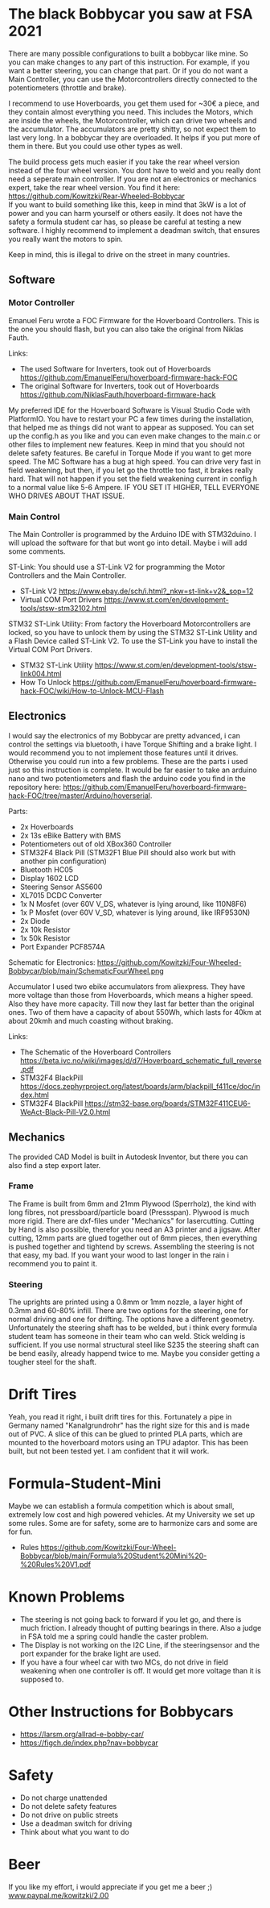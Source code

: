 # The black Bobbycar you saw at FSA 2021
There are many possible configurations to built a bobbycar like mine. So you can make changes to any part of this instruction. For example, if you want a better steering, you can change that part. Or if you do not want a Main Controller, you can use the Motorcontrollers directly connected to the potentiometers (throttle and brake).

I recommend to use Hoverboards, you get them used for ~30€ a piece, and they contain almost everything you need. This includes the Motors, which are inside the wheels, the Motorcontroller, which can drive two wheels and the accumulator.
The accumulators are pretty shitty, so not expect them to last very long. In a bobbycar they are overloaded. It helps if you put more of them in there. But you could use other types as well.

The build process gets much easier if you take the rear wheel version instead of the four wheel version. You dont have to weld and you really dont need a seperate main controller. If you are not an electronics or mechanics expert, take the rear wheel version. You find it here: https://github.com/Kowitzki/Rear-Wheeled-Bobbycar  
If you want to build something like this, keep in mind that 3kW is a lot of power and you can harm yourself or others easily. It does not have the safety a formula student car has, so please be careful at testing a new software. I highly recommend to implement a deadman switch, that ensures you really want the motors to spin.

Keep in mind, this is illegal to drive on the street in many countries.

## Software

### Motor Controller
Emanuel Feru wrote a FOC Firmware for the Hoverboard Controllers. This is the one you should flash, but you can also take the original from Niklas Fauth.

Links:
- The used Software for Inverters, took out of Hoverboards https://github.com/EmanuelFeru/hoverboard-firmware-hack-FOC
- The original Software for Inverters, took out of Hoverboards https://github.com/NiklasFauth/hoverboard-firmware-hack

My preferred IDE for the Hoverboard Software is Visual Studio Code with PlatformIO. You have to restart your PC a few times during the installation, that helped me as things did not want to appear as supposed. You can set up the config.h as you like and you can even make changes to the main.c or other files to implement new features. Keep in mind that you should not delete safety features.
Be careful in Torque Mode if you want to get more speed. The MC Software has a bug at high speed. You can drive very fast in field weakening, but then, if you let go the throttle too fast, it brakes really hard. That will not happen if you set the field weakening current in config.h to a normal value like 5-6 Ampere. IF YOU SET IT HIGHER, TELL EVERYONE WHO DRIVES ABOUT THAT ISSUE. 

### Main Control
The Main Controller is programmed by the Arduino IDE with STM32duino. I will upload the software for that but wont go into detail. Maybe i will add some comments.

ST-Link:
You should use a ST-Link V2 for programming the Motor Controllers and the Main Controller.
- ST-Link V2 https://www.ebay.de/sch/i.html?_nkw=st-link+v2&_sop=12
- Virtual COM Port Drivers https://www.st.com/en/development-tools/stsw-stm32102.html

STM32 ST-Link Utility:
From factory the Hoverboard Motorcontrollers are locked, so you have to unlock them by using the STM32 ST-Link Utility and a Flash Device called ST-Link V2. To use the ST-Link you have to install the Virtual COM Port Drivers.
- STM32 ST-Link Utility https://www.st.com/en/development-tools/stsw-link004.html
- How To Unlock https://github.com/EmanuelFeru/hoverboard-firmware-hack-FOC/wiki/How-to-Unlock-MCU-Flash


## Electronics
I would say the electronics of my Bobbycar are pretty advanced, i can control the settings via bluetooth, i have Torque Shifting and a brake light. I would recommend you to not implement those features until it drives. Otherwise you could run into a few problems. These are the parts i used just so this instruction is complete. It would be far easier to take an arduino nano and two potentiometers and flash the arduino code you find in the repository here: https://github.com/EmanuelFeru/hoverboard-firmware-hack-FOC/tree/master/Arduino/hoverserial.

Parts:
- 2x Hoverboards
- 2x 13s eBike Battery with BMS
- Potentiometers out of old XBox360 Controller
- STM32F4 Black Pill (STM32F1 Blue Pill should also work but with another pin configuration)
- Bluetooth HC05
- Display 1602 LCD
- Steering Sensor AS5600
- XL7015 DCDC Converter
- 1x N Mosfet (over 60V V_DS, whatever is lying around, like 110N8F6)
- 1x P Mosfet (over 60V V_SD, whatever is lying around, like IRF9530N)
- 2x Diode
- 2x 10k Resistor
- 1x 50k Resistor
- Port Expander PCF8574A

Schematic for Electronics: https://github.com/Kowitzki/Four-Wheeled-Bobbycar/blob/main/SchematicFourWheel.png


Accumulator
I used two ebike accumulators from aliexpress. They have more voltage than those from Hoverboards, which means a higher speed. Also they have more capacity. Till now they last far better than the original ones.
Two of them have a capacity of about 550Wh, which lasts for 40km at about 20kmh and much coasting without braking.

Links:
- The Schematic of the Hoverboard Controllers https://beta.ivc.no/wiki/images/d/d7/Hoverboard_schematic_full_reverse.pdf
- STM32F4 BlackPill https://docs.zephyrproject.org/latest/boards/arm/blackpill_f411ce/doc/index.html
- STM32F4 BlackPill https://stm32-base.org/boards/STM32F411CEU6-WeAct-Black-Pill-V2.0.html


## Mechanics
The provided CAD Model is built in Autodesk Inventor, but there you can also find a step export later.

### Frame
The Frame is built from 6mm and 21mm Plywood (Sperrholz), the kind with long fibres, not pressboard/particle board (Pressspan). Plywood is much more rigid.
There are dxf-files under "Mechanics" for lasercutting. Cutting by Hand is also possible, therefor you need an A3 printer and a jigsaw.
After cutting, 12mm parts are glued together out of 6mm pieces, then everything is pushed together and tightend by screws. Assembling the steering is not that easy, my bad.
If you want your wood to last longer in the rain i recommend you to paint it.

### Steering
The uprights are printed using a 0.8mm or 1mm nozzle, a layer hight of 0.3mm and 60-80% infill. There are two options for the steering, one for normal driving and one for drifting. The options have a different geometry.
Unfortunately the steering shaft has to be welded, but i think every formula student team has someone in their team who can weld. Stick welding is sufficient.
If you use normal structural steel like S235 the steering shaft can be bend easily, already happend twice to me. Maybe you consider getting a tougher steel for the shaft.



# Drift Tires
Yeah, you read it right, i built drift tires for this. Fortunately a pipe in Germany named "Kanalgrundrohr" has the right size for this and is made out of PVC. A slice of this can be glued to printed PLA parts, which are mounted to the hoverboard motors using an TPU adaptor. This has been built, but not been tested yet. I am confident that it will work.



# Formula-Student-Mini
Maybe we can establish a formula competition which is about small, extremely low cost and high powered vehicles. At my University we set up some rules. Some are for safety, some are to harmonize cars and some are for fun.
- Rules https://github.com/Kowitzki/Four-Wheel-Bobbycar/blob/main/Formula%20Student%20Mini%20-%20Rules%20V1.pdf



# Known Problems
- The steering is not going back to forward if you let go, and there is much friction. I already thought of putting bearings in there. Also a judge in FSA told me a spring could handle the caster problem.
- The Display is not working on the I2C Line, if the steeringsensor and the port expander for the brake light are used.
- If you have a four wheel car with two MCs, do not drive in field weakening when one controller is off. It would get more voltage than it is supposed to.



# Other Instructions for Bobbycars
- https://larsm.org/allrad-e-bobby-car/
- https://figch.de/index.php?nav=bobbycar



# Safety
- Do not charge unattended
- Do not delete safety features
- Do not drive on public streets
- Use a deadman switch for driving
- Think about what you want to do



# Beer
If you like my effort, i would appreciate if you get me a beer ;)
www.paypal.me/kowitzki/2.00
